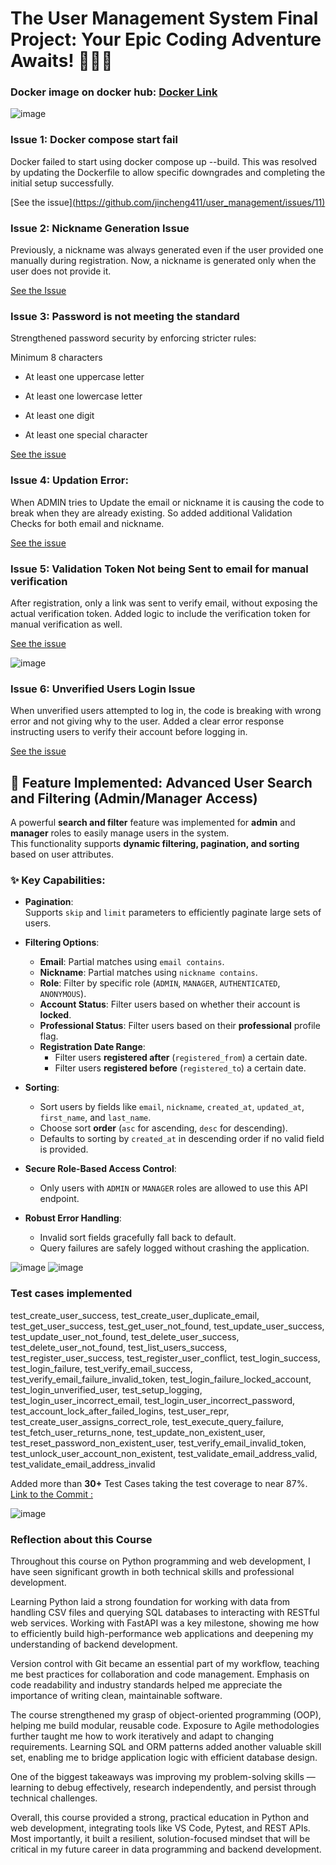 

# The User Management System Final Project: Your Epic Coding Adventure Awaits! 🎉✨🔥

### Docker image on docker hub: [Docker Link](https://hub.docker.com/r/srikar2020/user_management/tags)

![image](https://github.com/user-attachments/assets/3f9d9c08-fc21-4cd8-9b5d-3ccf212777be)


### Issue 1: Docker compose start fail

Docker failed to start using docker compose up --build.
This was resolved by updating the Dockerfile to allow specific downgrades and completing the initial setup successfully.

[See the issue][(https://github.com/jincheng411/user_management/issues/11)](https://github.com/srikargoud2002/user_management/commit/7eb810407cb99fbf738d163e421f8171dd3aba50)

### Issue 2: Nickname Generation Issue

Previously, a nickname was always generated even if the user provided one manually during registration.
Now, a nickname is generated only when the user does not provide it.

[See the Issue](https://github.com/srikargoud2002/user_management/issues/2)

### Issue 3: Password is not meeting the standard

Strengthened password security by enforcing stricter rules:

Minimum 8 characters

- At least one uppercase letter

- At least one lowercase letter

- At least one digit

- At least one special character


[See the issue](https://github.com/srikargoud2002/user_management/issues/6)

### Issue 4: Updation Error:

When ADMIN tries to Update the email or nickname it is causing the code to break when they are already existing. So added additional Validation Checks for both email and nickname.

[See the issue](https://github.com/srikargoud2002/user_management/issues/8)

### Issue 5: Validation Token Not being Sent to email for manual verification  

After registration, only a link was sent to verify email, without exposing the actual verification token.
Added logic to include the verification token for manual verification as well.

[See the issue](https://github.com/srikargoud2002/user_management/issues/11)

![image](https://github.com/user-attachments/assets/f3fcc7fc-132b-41ea-94e4-321b1825ecb2)


### Issue 6: Unverified Users Login Issue

When unverified users attempted to log in, the code is breaking with wrong error and not giving why to the user.
Added a clear error response instructing users to verify their account before logging in.

[See the issue](https://github.com/srikargoud2002/user_management/issues/13)


## 🚀 Feature Implemented: Advanced User Search and Filtering (Admin/Manager Access)

A powerful **search and filter** feature was implemented for **admin** and **manager** roles to easily manage users in the system.  
This functionality supports **dynamic filtering, pagination, and sorting** based on user attributes.

### ✨ Key Capabilities:

- **Pagination**:  
  Supports `skip` and `limit` parameters to efficiently paginate large sets of users.
  
- **Filtering Options**:
  - **Email**: Partial matches using `email contains`.
  - **Nickname**: Partial matches using `nickname contains`.
  - **Role**: Filter by specific role (`ADMIN`, `MANAGER`, `AUTHENTICATED`, `ANONYMOUS`).
  - **Account Status**: Filter users based on whether their account is **locked**.
  - **Professional Status**: Filter users based on their **professional** profile flag.
  - **Registration Date Range**:  
    - Filter users **registered after** (`registered_from`) a certain date.
    - Filter users **registered before** (`registered_to`) a certain date.

- **Sorting**:
  - Sort users by fields like `email`, `nickname`, `created_at`, `updated_at`, `first_name`, and `last_name`.
  - Choose sort **order** (`asc` for ascending, `desc` for descending).
  - Defaults to sorting by `created_at` in descending order if no valid field is provided.

- **Secure Role-Based Access Control**:
  - Only users with `ADMIN` or `MANAGER` roles are allowed to use this API endpoint.

- **Robust Error Handling**:
  - Invalid sort fields gracefully fall back to default.
  - Query failures are safely logged without crashing the application.

![image](https://github.com/user-attachments/assets/21c928cf-69b7-4c65-aa56-88c91b7b6909)
![image](https://github.com/user-attachments/assets/d8d33694-5f83-4b14-b31a-2334e45cddae)





### Test cases implemented

test_create_user_success, test_create_user_duplicate_email, test_get_user_success, test_get_user_not_found, test_update_user_success, test_update_user_not_found, test_delete_user_success, test_delete_user_not_found, test_list_users_success, test_register_user_success, test_register_user_conflict, test_login_success, test_login_failure, test_verify_email_success, test_verify_email_failure_invalid_token, test_login_failure_locked_account, test_login_unverified_user, test_setup_logging, test_login_user_incorrect_email, test_login_user_incorrect_password, test_account_lock_after_failed_logins, test_user_repr, test_create_user_assigns_correct_role, test_execute_query_failure, test_fetch_user_returns_none, test_update_non_existent_user, test_reset_password_non_existent_user, test_verify_email_invalid_token, test_unlock_user_account_non_existent, test_validate_email_address_valid, test_validate_email_address_invalid

Added more than **30+** Test Cases taking the test coverage to near 87%. [Link to the Commit :](https://github.com/srikargoud2002/user_management/commit/2a5f4ab8bb5240bf3ce764bdbcf23109bc2f7c48)


![image](https://github.com/user-attachments/assets/d8d32ad7-f816-41f4-a866-5c7782b40483)


### Reflection about this Course

Throughout this course on Python programming and web development, I have seen significant growth in both technical skills and professional development.

Learning Python laid a strong foundation for working with data from handling CSV files and querying SQL databases to interacting with RESTful web services. Working with FastAPI was a key milestone, showing me how to efficiently build high-performance web applications and deepening my understanding of backend development.

Version control with Git became an essential part of my workflow, teaching me best practices for collaboration and code management. Emphasis on code readability and industry standards helped me appreciate the importance of writing clean, maintainable software.

The course strengthened my grasp of object-oriented programming (OOP), helping me build modular, reusable code. Exposure to Agile methodologies further taught me how to work iteratively and adapt to changing requirements. Learning SQL and ORM patterns added another valuable skill set, enabling me to bridge application logic with efficient database design.

One of the biggest takeaways was improving my problem-solving skills — learning to debug effectively, research independently, and persist through technical challenges.

Overall, this course provided a strong, practical education in Python and web development, integrating tools like VS Code, Pytest, and REST APIs. Most importantly, it built a resilient, solution-focused mindset that will be critical in my future career in data programming and backend development.




